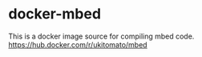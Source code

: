 # docker-mbed
This is a docker image source for compiling mbed code. https://hub.docker.com/r/ukitomato/mbed 
